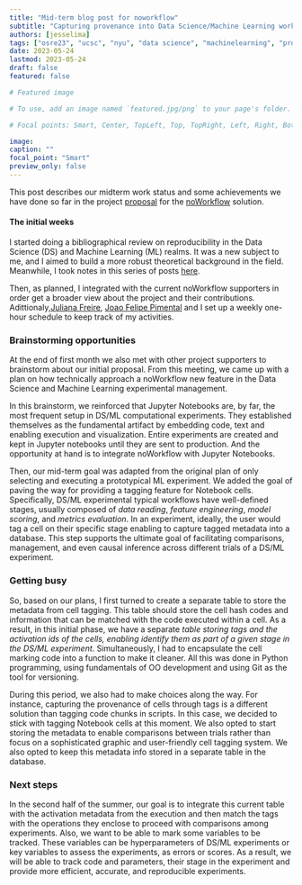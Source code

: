 ```yaml
---
title: "Mid-term blog post for noworkflow"
subtitle: "Capturing provenance into Data Science/Machine Learning workflows" 
authors: [jesselima]
tags: ["osre23", "ucsc", "nyu", "data science", "machinelearning", "provenance", "reproducibility"]
date: 2023-05-24
lastmod: 2023-05-24
draft: false
featured: false

# Featured image

# To use, add an image named `featured.jpg/png` to your page's folder.

# Focal points: Smart, Center, TopLeft, Top, TopRight, Left, Right, BottomLeft, Bottom, BottomRight.

image:
caption: ""
focal_point: "Smart"
preview_only: false
---
```


This post describes our midterm work status and some achievements we have done so far in the project [proposal](https://docs.google.com/document/d/1YMtPjZXcgt5eplyxIgQE8IBpQIiRlB9eqVSQiIPhXNU/edit#heading=h.nnxl1g16trg0) for the [noWorkflow](https://ucsc-ospo.github.io/project/osre23/nyu/noworkflow/) solution. 


#### The initial weeks

I started doing a bibliographical review on reproducibility in the Data Science (DS) and Machine Learning (ML) realms. It was a new subject to me, and I aimed to build a more robust theoretical background in the field. Meanwhile, I took notes in this series of posts [here](https://jaglima.github.io/). 

Then, as planned, I integrated with the current noWorkflow supporters in order get a broader view about the project and their contributions. Adittionaly,[Juliana Freire](https://ucsc-ospo.github.io/author/juliana-freire/), [Joao Felipe Pimental](https://ucsc-ospo.github.io/author/joao-felipe-pimentel/) and I set up a weekly one-hour schedule to keep track of my activities. 

### Brainstorming opportunities

At the end of first month we also met with other project supporters to brainstorm about our initial proposal. From this meeting, we came up with a plan on how technically approach a noWorkflow new feature in the Data Science and Machine Learning experimental management. 

In this brainstorm, we reinforced that Jupyter Notebooks are, by far, the most frequent setup in DS/ML computational experiments. They established themselves as the fundamental artifact by embedding code, text and enabling execution and visualization. Entire experiments are created and kept in Jupyter notebooks until they are sent to production. And the opportunity at hand is to integrate noWorkflow with Jupyter Notebooks. 

Then, our mid-term goal was adapted from the original plan of only selecting and executing a prototypical ML experiment. We added the goal of paving the way for providing a tagging feature for Notebook cells. Specifically, DS/ML experimental typical workflows have well-defined stages, usually composed of _data reading_, _feature engineering_, _model scoring_, and _metrics evaluation_.  In an experiment, ideally, the user would tag a cell on their specific stage enabling to capture tagged metadata into a database. This step supports the ultimate goal of facilitating comparisons, management, and even causal inference across different trials of a DS/ML experiment. 

### Getting busy

So, based on our plans, I first turned to create a separate table to store the metadata from cell tagging. This table should store the cell hash codes and information that can be matched with the code executed within a cell. As a result, in this initial phase, we have a separate *table storing tags and the activation ids of the cells, enabling identify them as part of a given stage in the DS/ML experiment*. Simultaneously, I had to encapsulate the cell marking code into a function to make it cleaner. All this was done in Python programming, using fundamentals of OO development and using Git as the tool for versioning.

During this period, we also had to make choices along the way. For instance, capturing the provenance of cells through tags is a different solution than tagging code chunks in scripts. In this case, we decided to stick with tagging Notebook cells at this moment. We also opted to start storing the metadata to enable comparisons between trials rather than focus on a sophisticated graphic and user-friendly cell tagging system. We also opted to keep this metadata info stored in a separate table in the database.

### Next steps

In the second half of the summer, our goal is to integrate this current table with the activation metadata from the execution and then match the tags with the operations they enclose to proceed with comparisons among experiments. 
Also, we want to be able to mark some variables to be tracked. These variables can be hyperparameters of DS/ML experiments or key variables to assess the experiments, as errors or scores. As a result, we will be able to track code and parameters, their stage in the experiment and provide more efficient, accurate, and reproducible experiments.



